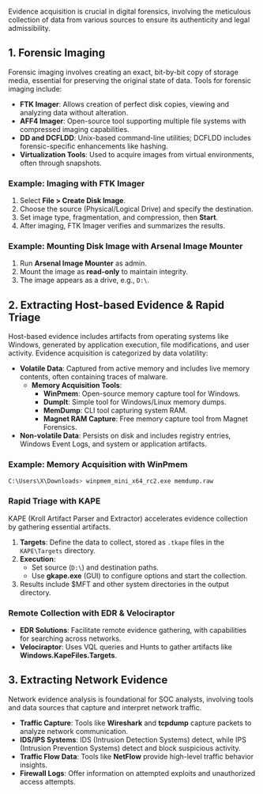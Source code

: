 Evidence acquisition is crucial in digital forensics, involving the meticulous collection of data from various sources to ensure its authenticity and legal admissibility.

## 1. Forensic Imaging

Forensic imaging involves creating an exact, bit-by-bit copy of storage media, essential for preserving the original state of data. Tools for forensic imaging include:

- **FTK Imager**: Allows creation of perfect disk copies, viewing and analyzing data without alteration.
- **AFF4 Imager**: Open-source tool supporting multiple file systems with compressed imaging capabilities.
- **DD and DCFLDD**: Unix-based command-line utilities; DCFLDD includes forensic-specific enhancements like hashing.
- **Virtualization Tools**: Used to acquire images from virtual environments, often through snapshots.

### Example: Imaging with FTK Imager
1. Select **File > Create Disk Image**.
2. Choose the source (Physical/Logical Drive) and specify the destination.
3. Set image type, fragmentation, and compression, then **Start**.
4. After imaging, FTK Imager verifies and summarizes the results.

### Example: Mounting Disk Image with Arsenal Image Mounter
1. Run **Arsenal Image Mounter** as admin.
2. Mount the image as **read-only** to maintain integrity.
3. The image appears as a drive, e.g., `D:\`.

## 2. Extracting Host-based Evidence & Rapid Triage

Host-based evidence includes artifacts from operating systems like Windows, generated by application execution, file modifications, and user activity. Evidence acquisition is categorized by data volatility:

- **Volatile Data**: Captured from active memory and includes live memory contents, often containing traces of malware.
  - **Memory Acquisition Tools**:
    - **WinPmem**: Open-source memory capture tool for Windows.
    - **DumpIt**: Simple tool for Windows/Linux memory dumps.
    - **MemDump**: CLI tool capturing system RAM.
    - **Magnet RAM Capture**: Free memory capture tool from Magnet Forensics.
- **Non-volatile Data**: Persists on disk and includes registry entries, Windows Event Logs, and system or application artifacts.

### Example: Memory Acquisition with WinPmem
```bash
C:\Users\X\Downloads> winpmem_mini_x64_rc2.exe memdump.raw
```

### Rapid Triage with KAPE
KAPE (Kroll Artifact Parser and Extractor) accelerates evidence collection by gathering essential artifacts.

1. **Targets**: Define the data to collect, stored as `.tkape` files in the `KAPE\Targets` directory.
2. **Execution**:
   - Set source (`D:\`) and destination paths.
   - Use **gkape.exe** (GUI) to configure options and start the collection.
3. Results include $MFT and other system directories in the output directory.

### Remote Collection with EDR & Velociraptor
- **EDR Solutions**: Facilitate remote evidence gathering, with capabilities for searching across networks.
- **Velociraptor**: Uses VQL queries and Hunts to gather artifacts like **Windows.KapeFiles.Targets**.

## 3. Extracting Network Evidence

Network evidence analysis is foundational for SOC analysts, involving tools and data sources that capture and interpret network traffic.

- **Traffic Capture**: Tools like **Wireshark** and **tcpdump** capture packets to analyze network communication.
- **IDS/IPS Systems**: IDS (Intrusion Detection Systems) detect, while IPS (Intrusion Prevention Systems) detect and block suspicious activity.
- **Traffic Flow Data**: Tools like **NetFlow** provide high-level traffic behavior insights.
- **Firewall Logs**: Offer information on attempted exploits and unauthorized access attempts.
